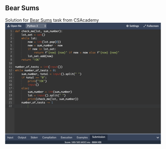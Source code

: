 Bear Sums
-
Solution for [Bear Sums](https://csacademy.com/ieeextreme-practice/task/bear-sums/) task from CSAcademy
![](https://github.com/jochman/CompetitionProgramming/raw/master/IEEE/BearSums/BearSums.png)
